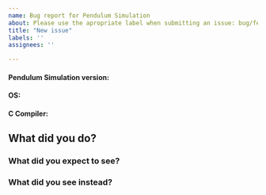 ```yaml
---
name: Bug report for Pendulum Simulation
about: Please use the apropriate label when submitting an issue: bug/feature request/question.
title: "New issue"
labels: ''
assignees: ''

---
```


#### Pendulum Simulation version:


#### OS:


#### C Compiler:


## What did you do?


### What did you expect to see?


### What did you see instead?
